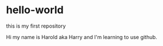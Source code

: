 # hello-world
this is my first repository

Hi my name is Harold aka Harry and I'm learning to use github.
